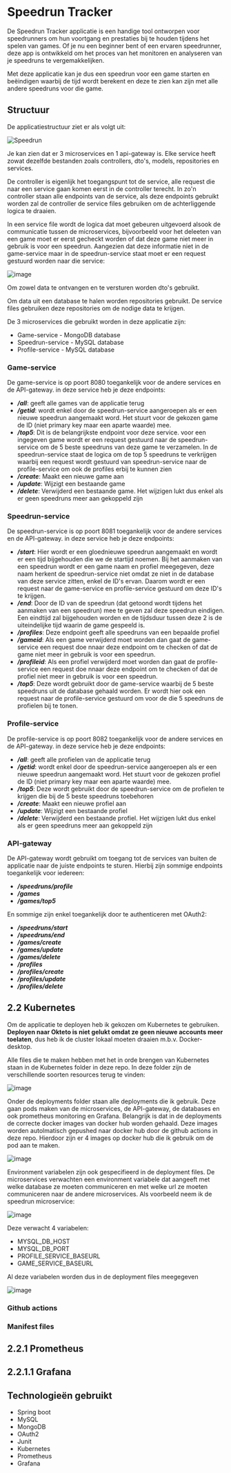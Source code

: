 # Speedrun Tracker
De Speedrun Tracker applicatie is een handige tool ontworpen voor speedrunners om hun voortgang en prestaties bij te houden tijdens het spelen van games. Of je nu een beginner bent of een ervaren speedrunner, deze app is ontwikkeld om het proces van het monitoren en analyseren van je speedruns te vergemakkelijken.

Met deze applicatie kan je dus een speedrun voor een game starten en beëindigen waarbij de tijd wordt berekent en deze te zien kan zijn met alle andere speedruns voor die game.
## Structuur
De applicatiestructuur ziet er als volgt uit:

![Speedrun](https://github.com/MichielDausy/EnterpriseDevExp/assets/91216885/ddce5ac4-3035-443f-9b37-eceb346a4e87)

Je kan zien dat er 3 microservices en 1 api-gateway is.
Elke service heeft zowat dezelfde bestanden zoals controllers, dto's, models, repositories en services.

De controller is eigenlijk het toegangspunt tot de service, alle request die naar een service gaan komen eerst in de controller terecht. In zo'n controller staan alle endpoints van de service, als deze endpoints gebruikt worden zal de controller de service files gebruiken om de achterliggende logica te draaien.


In een service file wordt de logica dat moet gebeuren uitgevoerd alsook de communicatie tussen de microservices, bijvoorbeeld voor het deleeten van een game moet er eerst gecheckt worden of dat deze game niet meer in gebruik is voor een speedrun. Aangezien dat deze informatie niet in de game-service maar in de speedrun-service staat moet er een request gestuurd worden naar die service:

![image](https://github.com/MichielDausy/EnterpriseDevExp/assets/91216885/8c450b16-0640-4ff1-b4db-45bd071d94fa)

Om zowel data te ontvangen en te versturen worden dto's gebruikt.

Om data uit een database te halen worden repositories gebruikt. De service files gebruiken deze repositories om de nodige data te krijgen.

De 3 microservices die gebruikt worden in deze applicatie zijn:
- Game-service - MongoDB database
- Speedrun-service - MySQL database
- Profile-service - MySQL database
### Game-service
De game-service is op poort 8080 toegankelijk voor de andere services en de API-gateway. in deze service heb je deze endpoints:
- ***/all***: geeft alle games van de applicatie terug 
- ***/getid***: wordt enkel door de speedrun-service aangeroepen als er een nieuwe speedrun aangemaakt word. Het stuurt voor de gekozen game de ID (niet primary key maar een aparte waarde) mee.
- ***/top5***: Dit is de belangrijkste endpoint voor deze service. voor een ingegeven game wordt er een request gestuurd naar de speedrun-service om de 5 beste speedruns van deze game te verzamelen. In de speedrun-service staat de logica om de top 5 speedruns te verkrijgen waarbij een request wordt gestuurd van speedrun-service naar de profile-service om ook de profiles erbij te kunnen zien
- ***/create***: Maakt een nieuwe game aan
- ***/update***: Wijzigt een bestaande game
- ***/delete***: Verwijderd een bestaande game. Het wijzigen lukt dus enkel als er geen speedruns meer aan gekoppeld zijn
### Speedrun-service
De speedrun-service is op poort 8081 toegankelijk voor de andere services en de API-gateway. in deze service heb je deze endpoints:
- ***/start***: Hier wordt er een gloednieuwe speedrun aangemaakt en wordt er een tijd bijgehouden die we de startijd noemen. Bij het aanmaken van een speedrun wordt er een game naam en profiel meegegeven, deze naam herkent de speedrun-service niet omdat ze niet in de database van deze service zitten, enkel de ID's ervan. Daarom wordt er een request naar de game-service en profile-service gestuurd om deze ID's te krijgen.
- ***/end***: Door de ID van de speedrun (dat getoond wordt tijdens het aanmaken van een speedrun) mee te geven zal deze speedrun eindigen. Een eindtijd zal bijgehouden worden en de tijdsduur tussen deze 2 is de uiteindelijke tijd waarin de game gespeeld is.
- ***/profiles***: Deze endpoint geeft alle speedruns van een bepaalde profiel
- ***/gameid***:  Als een game verwijderd moet worden dan gaat de game-service een request doe nnaar deze endpoint om te checken of dat de game niet meer in gebruik is voor een speedrun.
- ***/profileid***: Als een profiel verwijderd moet worden dan gaat de profile-service een request doe nnaar deze endpoint om te checken of dat de profiel niet meer in gebruik is voor een speedrun.
- ***/top5***: Deze wordt gebruikt door de game-service waarbij de 5 beste speedruns uit de database gehaald worden. Er wordt hier ook een request naar de profile-service gestuurd om voor de die 5 speedruns de profielen bij te tonen.
### Profile-service
De profile-service is op poort 8082 toegankelijk voor de andere services en de API-gateway. in deze service heb je deze endpoints:
- ***/all***: geeft alle profielen van de applicatie terug
- ***/getid***: wordt enkel door de speedrun-service aangeroepen als er een nieuwe speedrun aangemaakt word. Het stuurt voor de gekozen profiel de ID (niet primary key maar een aparte waarde) mee.
- ***/top5***: Deze wordt gebruikt door de speedrun-service om de profielen te krijgen die bij de 5 beste speedruns toebehoren
- ***/create***: Maakt een nieuwe profiel aan
- ***/update***: Wijzigt een bestaande profiel
- ***/delete***: Verwijderd een bestaande profiel. Het wijzigen lukt dus enkel als er geen speedruns meer aan gekoppeld zijn
### API-gateway
De API-gateway wordt gebruikt om toegang tot de services van buiten de applicatie naar de juiste endpoints te sturen. Hierbij zijn sommige endpoints toegankelijk voor iedereen:
- ***/speedruns/profile***
- ***/games***
- ***/games/top5***

En sommige zijn enkel toegankelijk door te authenticeren met OAuth2:
- ***/speedruns/start***
- ***/speedruns/end***
- ***/games/create***
- ***/games/update***
- ***/games/delete***
- ***/profiles***
- ***/profiles/create***
- ***/profiles/update***
- ***/profiles/delete***
## 2.2 Kubernetes
Om de applicatie te deployen heb ik gekozen om Kubernetes te gebruiken. **Deployen naar Okteto is niet gelukt omdat ze geen nieuwe accounts meer toelaten**, dus heb ik de cluster lokaal moeten draaien m.b.v. Docker-desktop.

Alle files die te maken hebben met het in orde brengen van Kubernetes staan in de Kubernetes folder in deze repo. In deze folder zijn de verschillende soorten resources terug te vinden:

![image](https://github.com/MichielDausy/EnterpriseDevExp/assets/91216885/afdcb514-8c2a-4a0c-a779-1dbb0e526408)

Onder de deployments folder staan alle deployments die ik gebruik. Deze gaan pods maken van de microservices, de API-gateway, de databases en ook prometheus monitoring en Grafana.
Belangrijk is dat in de deployments de correcte docker images van docker hub worden gehaald. Deze images worden autolmatisch gepushed naar docker hub door de github actions in deze repo. Hierdoor zijn er 4 images op docker hub die ik gebruik om de pod aan te maken.

![image](https://github.com/MichielDausy/EnterpriseDevExp/assets/91216885/f93f5941-7322-4cba-9f3d-3056411f43ca)

Environment variabelen zijn ook gespecifieerd in de deployment files. De microservices verwachten een environment variabele dat aangeeft met welke database ze moeten communiceren en met welke url ze moeten communiceren naar de andere microservices. Als voorbeeld neem ik de speedrun microservice:

![image](https://github.com/MichielDausy/EnterpriseDevExp/assets/91216885/1067680c-597f-4903-9837-c889bff3087c)

Deze verwacht 4 variabelen:
- MYSQL_DB_HOST
- MYSQL_DB_PORT
- PROFILE_SERVICE_BASEURL
- GAME_SERVICE_BASEURL

Al deze variabelen worden dus in de deployment files meegegeven

![image](https://github.com/MichielDausy/EnterpriseDevExp/assets/91216885/86724cd5-6827-4fae-822b-62060128c20c)

### Github actions
### Manifest files
## 2.2.1 Prometheus
## 2.2.1.1 Grafana
## Technologieën gebruikt
- Spring boot
- MySQL
- MongoDB
- OAuth2
- Junit
- Kubernetes
- Prometheus
- Grafana
